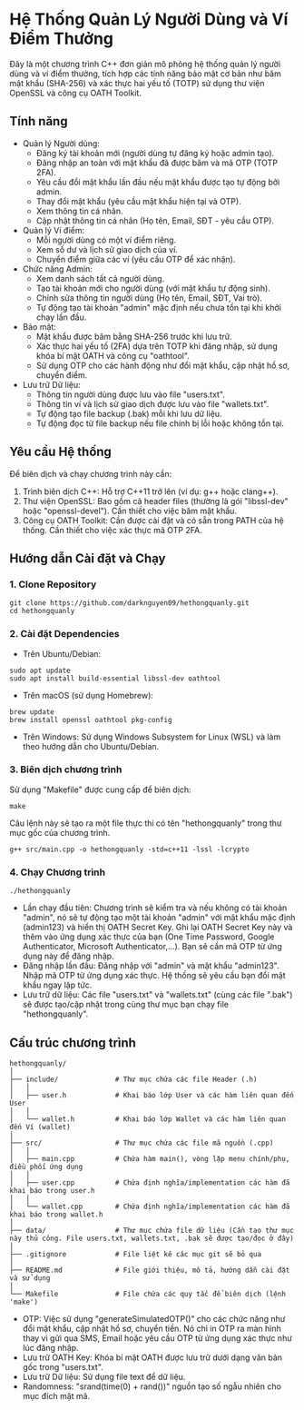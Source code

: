 # Hệ Thống Quản Lý Người Dùng và Ví Điểm Thưởng

Đây là một chương trình C++ đơn giản mô phỏng hệ thống quản lý người dùng và ví điểm thưởng, tích hợp các tính năng bảo mật cơ bản như băm mật khẩu (SHA-256) và xác thực hai yếu tố (TOTP) sử dụng thư viện OpenSSL và công cụ OATH Toolkit.

## Tính năng

- Quản lý Người dùng:
    * Đăng ký tài khoản mới (người dùng tự đăng ký hoặc admin tạo).
    * Đăng nhập an toàn với mật khẩu đã được băm và mã OTP (TOTP 2FA).
    * Yêu cầu đổi mật khẩu lần đầu nếu mật khẩu được tạo tự động bởi admin.
    * Thay đổi mật khẩu (yêu cầu mật khẩu hiện tại và OTP).
    * Xem thông tin cá nhân.
    * Cập nhật thông tin cá nhân (Họ tên, Email, SĐT - yêu cầu OTP).
- Quản lý Ví điểm:
    * Mỗi người dùng có một ví điểm riêng.
    * Xem số dư và lịch sử giao dịch của ví.
    * Chuyển điểm giữa các ví (yêu cầu OTP để xác nhận).
- Chức năng Admin:
    * Xem danh sách tất cả người dùng.
    * Tạo tài khoản mới cho người dùng (với mật khẩu tự động sinh).
    * Chỉnh sửa thông tin người dùng (Họ tên, Email, SĐT, Vai trò).
    * Tự động tạo tài khoản "admin" mặc định nếu chưa tồn tại khi khởi chạy lần đầu.
- Bảo mật:
    * Mật khẩu được băm bằng SHA-256 trước khi lưu trữ.
    * Xác thực hai yếu tố (2FA) dựa trên TOTP khi đăng nhập, sử dụng khóa bí mật OATH và công cụ "oathtool".
    * Sử dụng OTP cho các hành động như đổi mật khẩu, cập nhật hồ sơ, chuyển điểm.
- Lưu trữ Dữ liệu:
    * Thông tin người dùng được lưu vào file "users.txt".
    * Thông tin ví và lịch sử giao dịch được lưu vào file "wallets.txt".
    * Tự động tạo file backup (.bak) mỗi khi lưu dữ liệu.
    * Tự động đọc từ file backup nếu file chính bị lỗi hoặc không tồn tại.

## Yêu cầu Hệ thống

Để biên dịch và chạy chương trình này cần:

1.  Trình biên dịch C++: Hỗ trợ C++11 trở lên (ví dụ: g++ hoặc clang++).
2.  Thư viện OpenSSL: Bao gồm cả header files (thường là gói "libssl-dev" hoặc "openssl-devel"). Cần thiết cho việc băm mật khẩu.
3.  Công cụ OATH Toolkit: Cần được cài đặt và có sẵn trong PATH của hệ thống. Cần thiết cho việc xác thực mã OTP 2FA.

## Hướng dẫn Cài đặt và Chạy

### 1. Clone Repository
```shell
git clone https://github.com/darknguyen09/hethongquanly.git
cd hethongquanly
```
### 2. Cài đặt Dependencies

- Trên Ubuntu/Debian:
```shell
sudo apt update
sudo apt install build-essential libssl-dev oathtool
```
- Trên macOS (sử dụng Homebrew):
```shell
brew update
brew install openssl oathtool pkg-config
```
- Trên Windows:
Sử dụng Windows Subsystem for Linux (WSL) và làm theo hướng dẫn cho Ubuntu/Debian.

### 3. Biên dịch chương trình

Sử dụng "Makefile" được cung cấp để biên dịch:
```shell
make
```
Câu lệnh này sẽ tạo ra một file thực thi có tên "hethongquanly" trong thư mục gốc của chương trình.
```shell
g++ src/main.cpp -o hethongquanly -std=c++11 -lssl -lcrypto
```
### 4. Chạy Chương trình
```shell
./hethongquanly
```
- Lần chạy đầu tiên: Chương trình sẽ kiểm tra và nếu không có tài khoản "admin", nó sẽ tự động tạo một tài khoản "admin" với mật khẩu mặc định (admin123) và hiển thị OATH Secret Key.
  Ghi lại OATH Secret Key này và thêm vào ứng dụng xác thực của bạn (One Time Password, Google Authenticator, Microsoft Authenticator,...). Bạn sẽ cần mã OTP từ ứng dụng này để đăng nhập.
- Đăng nhập lần đầu: Đăng nhập với "admin" và mật khẩu "admin123". Nhập mã OTP từ ứng dụng xác thực. Hệ thống sẽ yêu cầu bạn đổi mật khẩu ngay lập tức.
- Lưu trữ dữ liệu: Các file "users.txt" và "wallets.txt" (cùng các file ".bak") sẽ được tạo/cập nhật trong cùng thư mục bạn chạy file "hethongquanly".

## Cấu trúc chương trình
```
hethongquanly/
│
├── include/              # Thư mục chứa các file Header (.h)
│   │
│   ├── user.h            # Khai báo lớp User và các hàm liên quan đến User
│   │
│   └── wallet.h          # Khai báo lớp Wallet và các hàm liên quan đến Ví (wallet)
│
├── src/                  # Thư mục chứa các file mã nguồn (.cpp)
│   │
│   ├── main.cpp          # Chứa hàm main(), vòng lặp menu chính/phụ, điều phối ứng dụng
│   │
│   ├── user.cpp          # Chứa định nghĩa/implementation các hàm đã khai báo trong user.h
│   │
│   └── wallet.cpp        # Chứa định nghĩa/implementation các hàm đã khai báo trong wallet.h
│
├── data/                 # Thư mục chứa file dữ liệu (Cần tạo thư mục này thủ công. File users.txt, wallets.txt, .bak sẽ được tạo/đọc ở đây)
│
├── .gitignore            # File liệt kê các mục git sẽ bỏ qua
│
├── README.md             # File giới thiệu, mô tả, hướng dẫn cài đặt và sử dụng
│
└── Makefile              # File chứa các quy tắc để biên dịch (lệnh 'make')
```

- OTP: Việc sử dụng "generateSimulatedOTP()" cho các chức năng như đổi mật khẩu, cập nhật hồ sơ, chuyển tiền. Nó chỉ in OTP ra màn hình thay vì gửi qua SMS, Email hoặc yêu cầu OTP từ ứng dụng xác thực như lúc đăng nhập.
- Lưu trữ OATH Key: Khóa bí mật OATH được lưu trữ dưới dạng văn bản gốc trong "users.txt".
- Lưu trữ Dữ liệu: Sử dụng file text để dữ liệu.
- Randomness: "srand(time(0) + rand())" nguồn tạo số ngẫu nhiên cho mục đích mật mã.
